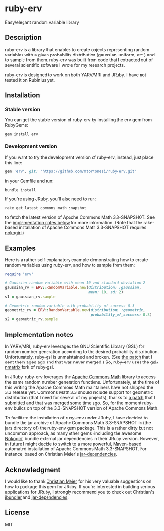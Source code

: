 # ruby-erv

Easy/elegant random variable library


## Description

ruby-erv is a library that enables to create objects representing random
variables with a given probability distribution (gaussian, uniform, etc.) and
to sample from them. ruby-erv was built from code that I extracted out of
several scientific software I wrote for my research projects.

ruby-erv is designed to work on both YARV/MRI and JRuby. I have not tested it
on Rubinius yet.


## Installation

### Stable version

You can get the stable version of ruby-erv by installing the erv gem from
RubyGems:

    gem install erv

### Development version

If you want to try the development version of ruby-erv, instead, just place
this line:

```ruby
gem 'erv', git: 'https://github.com/mtortonesi/ruby-erv.git'
```

in your Gemfile and run:

    bundle install

If you're using JRuby, you'll also need to run:

    rake get_latest_commons_math_snapshot

to fetch the latest version of Apache Commons Math 3.3-SNAPSHOT. See the
[implementation notes below](#implementation-notes) for more information. (Note
that the rake-based installation of Apache Commons Math 3.3-SNAPSHOT requires
[nokogiri](http://nokogiri.org/).)


## Examples

Here is a rather self-explanatory example demonstrating how to create random
variables using ruby-erv, and how to sample from them:

```ruby
require 'erv'

# Gaussian random variable with mean 10 and standard deviation 2
gaussian_rv = ERV::RandomVariable.new(distribution: :gaussian,
                                      mean: 10, sd: 2)
s1 = gaussian_rv.sample

# Geometric random variable with probability of success 0.3
geometric_rv = ERV::RandomVariable.new(distribution: :geometric,
                                       probability_of_success: 0.3)
s2 = geometric_rv.sample
```


## Implementation notes

In YARV/MRI, ruby-erv leverages the GNU Scientific Library (GSL) for random
number generation according to the desired probability distribution.
Unfortunately, ruby-gsl is unmaintained and broken. (See [the
patch](http://rubyforge.org/tracker/?func=detail&atid=1169&aid=29353&group_id=285)
that I sent them ages ago and that was never merged.) So, ruby-erv uses the
[gsl-nmatrix](https://github.com/SciRuby/rb-gsl) fork of ruby-gsl.

In JRuby, ruby-erv leverages the [Apache Commons
Math](http://commons.apache.org/proper/commons-math/) library to access the
same random number generation functions. Unfortunately, at the time of this
writing the Apache Commons Math maintainers have not shipped the 3.3 release
yet. Commons Math 3.3 should include support for geometric distribution (that I
need for several of my projects), thanks to [a
patch](https://issues.apache.org/jira/browse/MATH-973) that I submitted and
that was merged some time ago. So, for the moment ruby-env builds on top of the
3.3-SNAPSHOT version of Apache Commons Math.

To facilitate the installation of ruby-env under JRuby, I have decided to
bundle the jar archive of Apache Commons Math 3.3-SNAPSHOT in (the jars
directory of) the ruby-env gem package. This is a rather dirty but not uncommon
approach, as many other gems (including the awesome
[Nokogiri](https://github.com/sparklemotion/nokogiri/tree/master/lib)) bundle
external jar dependencies in their JRuby version. However, in future I might
decide to switch to a more powerful, Maven-based automated installation of
Apache Commons Math 3.3-SNAPSHOT. For instance, based on Christian Meier's
[jar-dependencies](https://github.com/mkristian/jar-dependencies).


## Acknowledgment

I would like to thank [Christian Meier](https://github.com/mkristian) for his
very valuable suggestions on how to package this gem for JRuby. If you're
interested in building serious applications for JRuby, I strongly recommend you
to check out Christian's [jbundler](https://github.com/mkristian/jbundler) and
[jar-dependencies](https://github.com/mkristian/jar-dependencies).


## License

MIT

